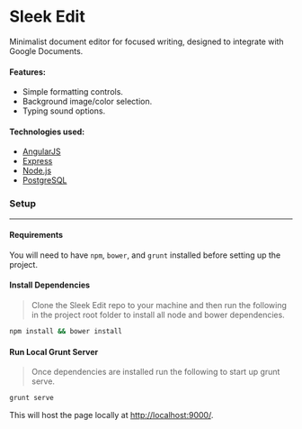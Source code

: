 # Sleek Edit

Minimalist document editor for focused writing, designed to integrate with Google Documents.  

#### Features:

 * Simple formatting controls.
 * Background image/color selection.
 * Typing sound options.

#### Technologies used:
 * [AngularJS](https://angularjs.org/)
 * [Express](http://expressjs.com/)
 * [Node.js](https://nodejs.org/)
 * [PostgreSQL](http://www.postgresql.org/)

### Setup
---

#### Requirements

You will need to have `npm`, `bower`, and `grunt` installed before setting up the project.

#### Install Dependencies

>Clone the Sleek Edit repo to your machine and then run the following in the project root folder to install all node and bower dependencies.
```bash
npm install && bower install
```

#### Run Local Grunt Server

>Once dependencies are installed run the following to start up grunt serve.
```bash
grunt serve
```
This will host the page locally at [http://localhost:9000/](http://localhost:9000/).

